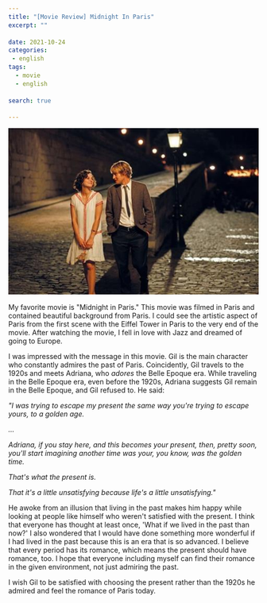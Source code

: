 ```yaml
---
title: "[Movie Review] Midnight In Paris"
excerpt: ""

date: 2021-10-24
categories:
 - english
tags:
  - movie
  - english

search: true

---
```


<p align='center'><img src='https://github.com/happy-jihye/happy-jihye.github.io/blob/master/_posts/images/english/midnight_in_paris.jpg?raw=1' width = '900' ></p>


My favorite movie is "Midnight in Paris." This movie was filmed in Paris and contained beautiful background from Paris. I could see the artistic aspect of Paris from the first scene with the Eiffel Tower in Paris to the very end of the movie. After watching the movie, I fell in love with Jazz and dreamed of going to Europe.

I was impressed with the message in this movie. Gil is the main character who constantly admires the past of Paris. Coincidently, Gil travels to the 1920s and meets Adriana, who *adores* the Belle Epoque era. While traveling in the Belle Epoque era, even before the 1920s, Adriana suggests Gil remain in the Belle Epoque, and Gil refused to. He said:

*"I was trying to escape my present the same way you're trying to escape yours, to a golden age.*

*...*

*Adriana, if you stay here, and this becomes your present, then, pretty soon, you'll start imagining another time was your, you know, was the golden time.*

*That's what the present is.*

*That it's a little unsatisfying because life's a little unsatisfying."*

He awoke from an illusion that living in the past makes him happy while looking at people like himself who weren't satisfied with the present. I think that everyone has thought at least once, 'What if we lived in the past than now?' I also wondered that I would have done something more wonderful if I had lived in the past because this is an era that is so advanced. I believe that every period has its romance, which means the present should have romance, too. I hope that everyone including myself can find their romance in the given environment, not just admiring the past.

I wish Gil to be satisfied with choosing the present rather than the 1920s he admired and feel the romance of Paris today.



